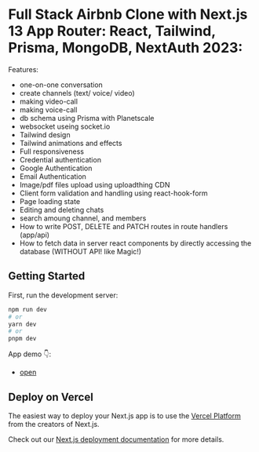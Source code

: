# Full Stack Airbnb Clone with Next.js 13 App Router: React, Tailwind, Prisma, MongoDB, NextAuth 2023:

Features:
- one-on-one conversation
- create channels (text/ voice/ video) 
- making video-call
- making voice-call
- db schema using Prisma with Planetscale
 - websocket useing socket.io
- Tailwind design
- Tailwind animations and effects
- Full responsiveness
- Credential authentication
- Google Authentication
- Email Authentication
- Image/pdf files upload using uploadthing CDN
- Client form validation and handling using react-hook-form
- Page loading state
- Editing and deleting chats
- search amoung channel, and members
- How to write POST, DELETE and PATCH routes in route handlers (app/api)
- How to fetch data in server react components by directly accessing the database (WITHOUT API! like Magic!)


## Getting Started

First, run the development server:

```bash
npm run dev
# or
yarn dev
# or
pnpm dev
```





App demo 👇:

- [open](https://chat-room-production-cef3.up.railway.app)



## Deploy on Vercel

The easiest way to deploy your Next.js app is to use the [Vercel Platform](https://vercel.com/new?utm_medium=default-template&filter=next.js&utm_source=create-next-app&utm_campaign=create-next-app-readme) from the creators of Next.js.

Check out our [Next.js deployment documentation](https://nextjs.org/docs/deployment) for more details.
